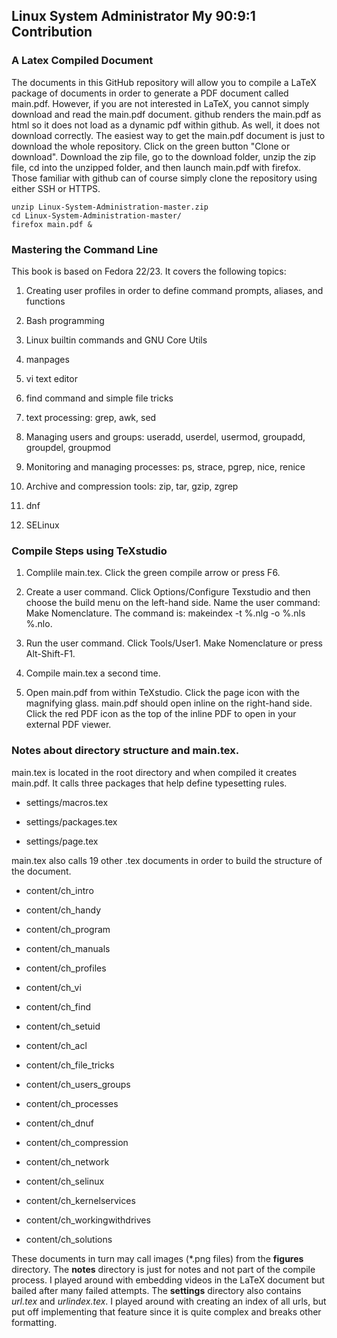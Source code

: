 ## Linux System Administrator My 90:9:1 Contribution

### A Latex Compiled Document

The documents in this GitHub repository will allow you to compile a LaTeX package of documents in order to generate a PDF document called main.pdf. However, if you are not interested in LaTeX, you cannot simply download and read the main.pdf document. github renders the main.pdf as html so it does not load as a dynamic pdf within github. As well, it does not download correctly. The easiest way to get the main.pdf document is just to download the whole repository. Click on the green button "Clone or download". Download the zip file, go to the download folder, unzip the zip file, cd into the unzipped folder, and then launch main.pdf with firefox. Those familiar with github can of course simply clone the repository using either SSH or HTTPS.

```
unzip Linux-System-Administration-master.zip
cd Linux-System-Administration-master/
firefox main.pdf &
```

### Mastering the Command Line

This book is based on Fedora 22/23. It covers the following topics:

1. Creating user profiles in order to define command prompts, aliases, and functions

2. Bash programming

3. Linux builtin commands and GNU Core Utils

4. manpages

5. vi text editor

6. find command and simple file tricks

7. text processing: grep, awk, sed

8. Managing users and groups: useradd, userdel, usermod, groupadd, groupdel, groupmod

9. Monitoring and managing processes: ps, strace, pgrep, nice, renice 

10. Archive and compression tools: zip, tar, gzip, zgrep

11. dnf

12. SELinux


### Compile Steps using TeXstudio

1. Complile main.tex. Click the green compile arrow or press F6.

2. Create a user command. Click Options/Configure Texstudio and then choose the build menu on the left-hand side. Name the user command: Make Nomenclature. The command is: makeindex -t %.nlg -o %.nls %.nlo.

3. Run the user command. Click Tools/User1. Make Nomenclature or press Alt-Shift-F1.

4. Compile main.tex a second time.

5. Open main.pdf from within TeXstudio. Click the page icon with the magnifying glass. main.pdf should open inline on the right-hand side. Click the red PDF icon as the top of the inline PDF to open in your external PDF viewer.

### Notes about directory structure and main.tex.

main.tex is located in the root directory and when compiled it creates main.pdf. It calls three packages that help define typesetting rules.

* settings/macros.tex

* settings/packages.tex

* settings/page.tex

main.tex also calls 19 other .tex documents in order to build the structure of the document.

* content/ch_intro

* content/ch_handy

* content/ch_program

* content/ch_manuals

* content/ch_profiles

* content/ch_vi

* content/ch_find

* content/ch_setuid

* content/ch_acl

* content/ch_file_tricks

* content/ch_users_groups

* content/ch_processes

* content/ch_dnuf

* content/ch_compression

* content/ch_network

* content/ch_selinux

* content/ch_kernelservices

* content/ch_workingwithdrives

* content/ch_solutions

These documents in turn may call images (*.png files) from the __figures__ directory. The __notes__ directory is just for notes and not part of the compile process. I played around with embedding videos in the LaTeX document but bailed after many failed attempts. The __settings__ directory also contains _url.tex_ and _urlindex.tex_. I played around with creating an index of all urls, but put off implementing that feature since it is quite complex and breaks other formatting.

